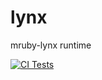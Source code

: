 # lynx
mruby-lynx runtime

[![CI Tests](https://github.com/NekomimiRouter/lynx/actions/workflows/test.yml/badge.svg)](https://github.com/NekomimiRouter/lynx/actions/workflows/test.yml)
